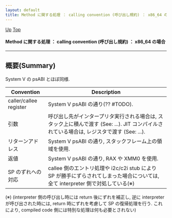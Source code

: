 ```yaml
---
layout: default
title: Method に関する処理 ： calling convention (呼び出し規約) ： x86_64 の場合
---
```

[Up](noxTQWbUKc.html) [Top](../index.html)

#### Method に関する処理 ： calling convention (呼び出し規約) ： x86_64 の場合

--- 
## 概要(Summary)
System V の psABI とほぼ同様.

<!-- Turn-ON: (turn-on-orgtbl), Turn-OFF: (orgtbl-mode -1) -->
<!-- BEGIN RECEIVE ORGTBL table28631ii -->
| Convention | Description |
|---|---|
| caller/callee register | System V psABI の通り(?? #TODO). |
| 引数 | 呼び出し先がインタープリタ実行される場合は, スタック上に積んで渡す (See: ...). JIT コンパイルされている場合は, レジスタで渡す (See: ...). |
| リターンアドレス | System V psABI の通り, スタックフレーム上の領域を使用. |
| 返値 | System V psABI の通り, RAX や XMM0 を使用. |
| SP のずれへの対応 | callee 側のエントリ処理や i2c/c2i stub により SP が勝手にずらされてしまった場合については, 全て interpreter 側で対処している(※) |
<!-- END RECEIVE ORGTBL table28631ii -->

<!-- 
#+ORGTBL: SEND table28631ii orgtbl-to-gfm :no-escape t
| Convention             | Description                                                                                                                               |
|------------------------+-------------------------------------------------------------------------------------------------------------------------------------------|
| caller/callee register | System V psABI の通り(?? #TODO).                                                                                                          |
| 引数                   | 呼び出し先がインタープリタ実行される場合は, スタック上に積んで渡す (See: ...). JIT コンパイルされている場合は, レジスタで渡す (See: ...). |
| リターンアドレス       | System V psABI の通り, スタックフレーム上の領域を使用.                                                                                    |
| 返値                   | System V psABI の通り, RAX や XMM0 を使用.                                                                                                |
| SP のずれへの対応      | callee 側のエントリ処理や i2c/c2i stub により SP が勝手にずらされてしまった場合については, 全て interpreter 側で対処している(※)          |
-->

(※) (interpreter 側の呼び出し時には return 後にずれを補正し,
      逆に interpreter が呼び出された時には, return 時にずれを考慮して SP の復帰処理を行う.
     これにより, compiled code 側には特別な処理は何も必要とされない)






